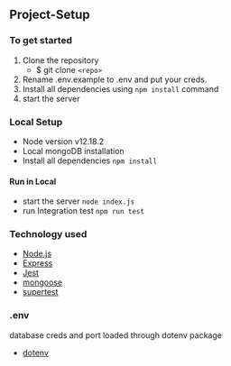 ## Project-Setup

### To get started
1. Clone the repository  
    - $ git clone  ``<repo>``
2. Rename .env.example to .env and put your creds.    
2. Install all dependencies using  `npm install` command 
4. start the server

### Local Setup
- Node version v12.18.2
- Local mongoDB installation
- Install all dependencies `npm install`

#### Run in Local

- start the server `node index.js`
- run Integration test `npm run test`

### Technology used

- [Node.js](https://nodejs.org/en/) 
- [Express](https://expressjs.com/)
- [Jest](https://jestjs.io/)
- [mongoose](https://mongoosejs.com/)
- [supertest](https://www.npmjs.com/package/supertest)  

### .env 
   database creds and port loaded through dotenv package 
 - [dotenv](https://github.com/motdotla/dotenv#readme)  
